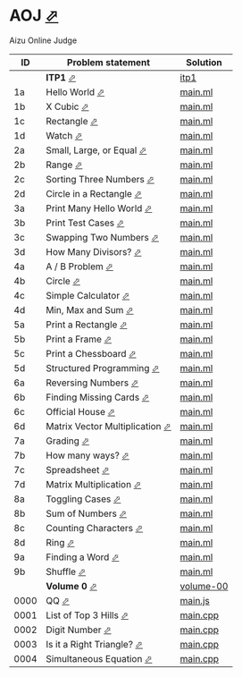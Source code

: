 # AOJ [⬀](https://judge.u-aizu.ac.jp/onlinejudge/index.jsp)

Aizu Online Judge



| ID   | Problem statement                                                                                    | Solution                            |
|------|------------------------------------------------------------------------------------------------------|-------------------------------------|
|      | **ITP1** [⬀](https://judge.u-aizu.ac.jp/onlinejudge/finder.jsp?course=ITP1)                          | [itp1](itp1/)                       |
| 1a   | Hello World [⬀](https://judge.u-aizu.ac.jp/onlinejudge/description.jsp?id=ITP1_1_A)                  | [main.ml](itp1/1a/main.ml)          |
| 1b   | X Cubic [⬀](https://judge.u-aizu.ac.jp/onlinejudge/description.jsp?id=ITP1_1_B)                      | [main.ml](itp1/1b/main.ml)          |
| 1c   | Rectangle [⬀](https://judge.u-aizu.ac.jp/onlinejudge/description.jsp?id=ITP1_1_C)                    | [main.ml](itp1/1c/main.ml)          |
| 1d   | Watch [⬀](https://judge.u-aizu.ac.jp/onlinejudge/description.jsp?id=ITP1_1_D)                        | [main.ml](itp1/1d/main.ml)          |
| 2a   | Small, Large, or Equal [⬀](https://judge.u-aizu.ac.jp/onlinejudge/description.jsp?id=ITP1_2_A)       | [main.ml](itp1/2a/main.ml)          |
| 2b   | Range [⬀](https://judge.u-aizu.ac.jp/onlinejudge/description.jsp?id=ITP1_2_B)                        | [main.ml](itp1/2b/main.ml)          |
| 2c   | Sorting Three Numbers [⬀](https://judge.u-aizu.ac.jp/onlinejudge/description.jsp?id=ITP1_2_C)        | [main.ml](itp1/2c/main.ml)          |
| 2d   | Circle in a Rectangle [⬀](https://judge.u-aizu.ac.jp/onlinejudge/description.jsp?id=ITP1_2_D)        | [main.ml](itp1/2d/main.ml)          |
| 3a   | Print Many Hello World [⬀](https://judge.u-aizu.ac.jp/onlinejudge/description.jsp?id=ITP1_3_A)       | [main.ml](itp1/3a/main.ml)          |
| 3b   | Print Test Cases [⬀](https://judge.u-aizu.ac.jp/onlinejudge/description.jsp?id=ITP1_3_B)             | [main.ml](itp1/3b/main.ml)          |
| 3c   | Swapping Two Numbers [⬀](https://judge.u-aizu.ac.jp/onlinejudge/description.jsp?id=ITP1_3_C)         | [main.ml](itp1/3c/main.ml)          |
| 3d   | How Many Divisors? [⬀](https://judge.u-aizu.ac.jp/onlinejudge/description.jsp?id=ITP1_3_D)           | [main.ml](itp1/3d/main.ml)          |
| 4a   | A / B Problem [⬀](https://judge.u-aizu.ac.jp/onlinejudge/description.jsp?id=ITP1_4_A)                | [main.ml](itp1/4a/main.ml)          |
| 4b   | Circle [⬀](https://judge.u-aizu.ac.jp/onlinejudge/description.jsp?id=ITP1_4_B)                       | [main.ml](itp1/4b/main.ml)          |
| 4c   | Simple Calculator [⬀](https://judge.u-aizu.ac.jp/onlinejudge/description.jsp?id=ITP1_4_C)            | [main.ml](itp1/4c/main.ml)          |
| 4d   | Min, Max and Sum [⬀](https://judge.u-aizu.ac.jp/onlinejudge/description.jsp?id=ITP1_4_D)             | [main.ml](itp1/4d/main.ml)          |
| 5a   | Print a Rectangle [⬀](https://judge.u-aizu.ac.jp/onlinejudge/description.jsp?id=ITP1_5_A)            | [main.ml](itp1/5a/main.ml)          |
| 5b   | Print a Frame [⬀](https://judge.u-aizu.ac.jp/onlinejudge/description.jsp?id=ITP1_5_B)                | [main.ml](itp1/5b/main.ml)          |
| 5c   | Print a Chessboard [⬀](https://judge.u-aizu.ac.jp/onlinejudge/description.jsp?id=ITP1_5_C)           | [main.ml](itp1/5c/main.ml)          |
| 5d   | Structured Programming [⬀](https://judge.u-aizu.ac.jp/onlinejudge/description.jsp?id=ITP1_5_D)       | [main.ml](itp1/5d/main.ml)          |
| 6a   | Reversing Numbers [⬀](https://judge.u-aizu.ac.jp/onlinejudge/description.jsp?id=ITP1_6_A)            | [main.ml](itp1/6a/main.ml)          |
| 6b   | Finding Missing Cards [⬀](https://judge.u-aizu.ac.jp/onlinejudge/description.jsp?id=ITP1_6_B)        | [main.ml](itp1/6b/main.ml)          |
| 6c   | Official House [⬀](https://judge.u-aizu.ac.jp/onlinejudge/description.jsp?id=ITP1_6_C)               | [main.ml](itp1/6c/main.ml)          |
| 6d   | Matrix Vector Multiplication [⬀](https://judge.u-aizu.ac.jp/onlinejudge/description.jsp?id=ITP1_6_D) | [main.ml](itp1/6d/main.ml)          |
| 7a   | Grading [⬀](https://judge.u-aizu.ac.jp/onlinejudge/description.jsp?id=ITP1_7_A)                      | [main.ml](itp1/7a/main.ml)          |
| 7b   | How many ways? [⬀](https://judge.u-aizu.ac.jp/onlinejudge/description.jsp?id=ITP1_7_B)               | [main.ml](itp1/7b/main.ml)          |
| 7c   | Spreadsheet [⬀](https://judge.u-aizu.ac.jp/onlinejudge/description.jsp?id=ITP1_7_C)                  | [main.ml](itp1/7c/main.ml)          |
| 7d   | Matrix Multiplication [⬀](https://judge.u-aizu.ac.jp/onlinejudge/description.jsp?id=ITP1_7_D)        | [main.ml](itp1/7d/main.ml)          |
| 8a   | Toggling Cases [⬀](https://judge.u-aizu.ac.jp/onlinejudge/description.jsp?id=ITP1_8_A)               | [main.ml](itp1/8a/main.ml)          |
| 8b   | Sum of Numbers [⬀](https://judge.u-aizu.ac.jp/onlinejudge/description.jsp?id=ITP1_8_B)               | [main.ml](itp1/8b/main.ml)          |
| 8c   | Counting Characters [⬀](https://judge.u-aizu.ac.jp/onlinejudge/description.jsp?id=ITP1_8_C)          | [main.ml](itp1/8c/main.ml)          |
| 8d   | Ring [⬀](https://judge.u-aizu.ac.jp/onlinejudge/description.jsp?id=ITP1_8_D)                         | [main.ml](itp1/8d/main.ml)          |
| 9a   | Finding a Word [⬀](https://judge.u-aizu.ac.jp/onlinejudge/description.jsp?id=ITP1_9_A)               | [main.ml](itp1/9a/main.ml)          |
| 9b   | Shuffle [⬀](https://judge.u-aizu.ac.jp/onlinejudge/description.jsp?id=ITP1_9_B)                      | [main.ml](itp1/9b/main.ml)          |
|      | **Volume 0** [⬀](https://judge.u-aizu.ac.jp/onlinejudge/finder.jsp?volumeNo=0)                       | [volume-00](volume-00/)             |
| 0000 | QQ [⬀](https://judge.u-aizu.ac.jp/onlinejudge/description.jsp?id=0000)                               | [main.js](volume-00/0000/main.js)   |
| 0001 | List of Top 3 Hills [⬀](https://judge.u-aizu.ac.jp/onlinejudge/description.jsp?id=0001)              | [main.cpp](volume-00/0001/main.cpp) |
| 0002 | Digit Number [⬀](https://judge.u-aizu.ac.jp/onlinejudge/description.jsp?id=0002)                     | [main.cpp](volume-00/0002/main.cpp) |
| 0003 | Is it a Right Triangle? [⬀](https://judge.u-aizu.ac.jp/onlinejudge/description.jsp?id=0003)          | [main.cpp](volume-00/0003/main.cpp) |
| 0004 | Simultaneous Equation [⬀](https://judge.u-aizu.ac.jp/onlinejudge/description.jsp?id=0004)            | [main.cpp](volume-00/0004/main.cpp) |

